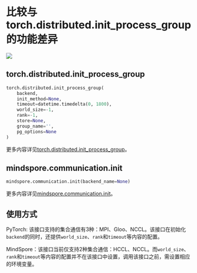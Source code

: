 ﻿# 比较与torch.distributed.init_process_group的功能差异

<a href="https://gitee.com/mindspore/docs/blob/r1.5/docs/mindspore/migration_guide/source_zh_cn/api_mapping/pytorch_diff/init.md" target="_blank"><img src="https://gitee.com/mindspore/docs/raw/r1.5/resource/_static/logo_source.png"></a>

## torch.distributed.init_process_group

```python
torch.distributed.init_process_group(
    backend,
    init_method=None,
    timeout=datetime.timedelta(0, 1800),
    world_size=-1,
    rank=-1,
    store=None,
    group_name='',
    pg_options=None
)
```

更多内容详见[torch.distributed.init_process_group](https://pytorch.org/docs/1.5.0/distributed.html#torch.distributed.init_process_group)。

## mindspore.communication.init

```python
mindspore.communication.init(backend_name=None)
```

更多内容详见[mindspore.communication.init](https://mindspore.cn/docs/api/zh-CN/r1.5/api_python/mindspore.communication.html#mindspore.communication.init)。

## 使用方式

PyTorch: 该接口支持的集合通信有3种：MPI、Gloo、NCCL。该接口在初始化`backend`的同时，还提供`world_size`、`rank`和`timeout`等内容的配置。

MindSpore：该接口当前仅支持2种集合通信：HCCL、NCCL。而`world_size`、`rank`和`timeout`等内容的配置并不在该接口中设置，调用该接口之前，需设置相应的环境变量。